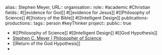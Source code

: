 alias:: Stephen Meyer, 
URL::
organisation::
role:: #academic #Christian 
fields:: #[[evidence for God]] #[[evidence for Jesus]] #[[Philosophy of Science]] #[[history of the Bible]] #[[Intelligent Design]]
publications-productions:: 
tags:: person #keyThinker 
project::
public:: true

- #[[Philosophy of Science]] #[[Intelligent Design]] #[[God Hypothesis]]
- [Stephen C. Meyer | Philosopher of Science](https://stephencmeyer.org/)
- [[Return of the God Hypothesis]]
-